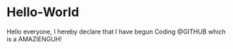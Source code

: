 # Hello-World
Hello everyone, I hereby declare that I have begun Coding @GITHUB which is a AMAZIENGUH!
